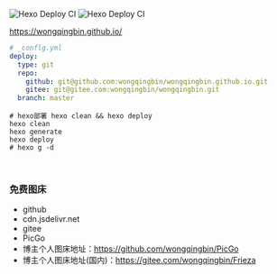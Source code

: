 ![Hexo Deploy CI](https://github.com/wongqingbin/blog/workflows/Hexo%20Deploy%20CI/badge.svg?branch=master&event=push)
![Hexo Deploy CI](https://github.com/wongqingbin/blog/workflows/Hexo%20Deploy%20CI/badge.svg?branch=master&event=repository_dispatch)

https://wongqingbin.github.io/

```YAML
# _conflg.yml
deploy:
  type: git
  repo:
    github: git@github.com:wongqingbin/wongqingbin.github.io.git
    gitee: git@gitee.com:wongqingbin/wongqingbin.git
  branch: master
```

```shell
# hexo部署 hexo clean && hexo deploy
hexo clean
hexo generate
hexo deploy
# hexo g -d
```
<br>

### 免费图床
 - github
 - cdn.jsdelivr.net
 - gitee
 - PicGo
 - 博主个人图床地址：https://github.com/wongqingbin/PicGo
 - 博主个人图床地址(国内)：https://gitee.com/wongqingbin/Frieza